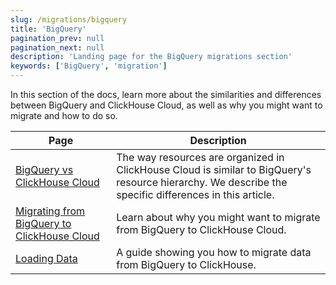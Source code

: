 ```yaml
---
slug: /migrations/bigquery
title: 'BigQuery'
pagination_prev: null
pagination_next: null
description: 'Landing page for the BigQuery migrations section'
keywords: ['BigQuery', 'migration']
---
```


In this section of the docs, learn more about the similarities and differences between BigQuery and ClickHouse Cloud, as well as why you might want to migrate and how to do so.

| Page                                                                              | Description                                                                                                                                            |
|-----------------------------------------------------------------------------------|--------------------------------------------------------------------------------------------------------------------------------------------------------|
| [BigQuery vs ClickHouse Cloud](./equivalent-concepts.md)                          | The way resources are organized in ClickHouse Cloud is similar to BigQuery's resource hierarchy. We describe the specific differences in this article. |
| [Migrating from BigQuery to ClickHouse Cloud](./migrating-to-clickhouse-cloud.md) | Learn about why you might want to migrate from BigQuery to ClickHouse Cloud.                                                                           |
| [Loading Data](./loading-data.md)                                                 | A guide showing you how to migrate data from BigQuery to ClickHouse.                                                                                   |
